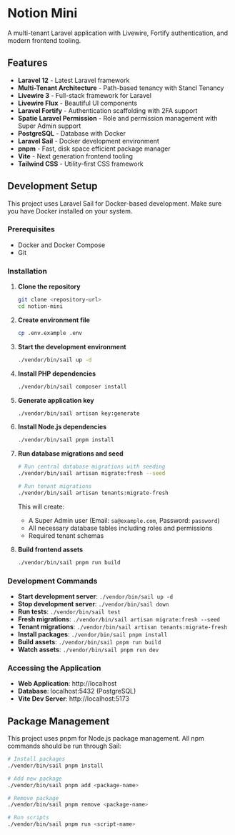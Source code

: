 # Notion Mini

A multi-tenant Laravel application with Livewire, Fortify authentication, and modern frontend tooling.

## Features

- **Laravel 12** - Latest Laravel framework
- **Multi-Tenant Architecture** - Path-based tenancy with Stancl Tenancy
- **Livewire 3** - Full-stack framework for Laravel
- **Livewire Flux** - Beautiful UI components
- **Laravel Fortify** - Authentication scaffolding with 2FA support
- **Spatie Laravel Permission** - Role and permission management with Super Admin support
- **PostgreSQL** - Database with Docker
- **Laravel Sail** - Docker development environment
- **pnpm** - Fast, disk space efficient package manager
- **Vite** - Next generation frontend tooling
- **Tailwind CSS** - Utility-first CSS framework

## Development Setup

This project uses Laravel Sail for Docker-based development. Make sure you have Docker installed on your system.

### Prerequisites

- Docker and Docker Compose
- Git

### Installation

1. **Clone the repository**

    ```bash
    git clone <repository-url>
    cd notion-mini
    ```

2. **Create environment file**

    ```bash
    cp .env.example .env
    ```

3. **Start the development environment**

    ```bash
    ./vendor/bin/sail up -d
    ```

4. **Install PHP dependencies**

    ```bash
    ./vendor/bin/sail composer install
    ```

5. **Generate application key**

    ```bash
    ./vendor/bin/sail artisan key:generate
    ```

6. **Install Node.js dependencies**

    ```bash
    ./vendor/bin/sail pnpm install
    ```

7. **Run database migrations and seed**

    ```bash
    # Run central database migrations with seeding
    ./vendor/bin/sail artisan migrate:fresh --seed

    # Run tenant migrations
    ./vendor/bin/sail artisan tenants:migrate-fresh
    ```

    This will create:
    - A Super Admin user (Email: `sa@example.com`, Password: `password`)
    - All necessary database tables including roles and permissions
    - Required tenant schemas

8. **Build frontend assets**
    ```bash
    ./vendor/bin/sail pnpm run build
    ```

### Development Commands

- **Start development server**: `./vendor/bin/sail up -d`
- **Stop development server**: `./vendor/bin/sail down`
- **Run tests**: `./vendor/bin/sail test`
- **Fresh migrations**: `./vendor/bin/sail artisan migrate:fresh --seed`
- **Tenant migrations**: `./vendor/bin/sail artisan tenants:migrate-fresh`
- **Install packages**: `./vendor/bin/sail pnpm install`
- **Build assets**: `./vendor/bin/sail pnpm run build`
- **Watch assets**: `./vendor/bin/sail pnpm run dev`

### Accessing the Application

- **Web Application**: http://localhost
- **Database**: localhost:5432 (PostgreSQL)
- **Vite Dev Server**: http://localhost:5173

## Package Management

This project uses pnpm for Node.js package management. All npm commands should be run through Sail:

```bash
# Install packages
./vendor/bin/sail pnpm install

# Add new package
./vendor/bin/sail pnpm add <package-name>

# Remove package
./vendor/bin/sail pnpm remove <package-name>

# Run scripts
./vendor/bin/sail pnpm run <script-name>
```
